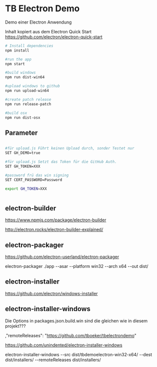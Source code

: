 # TB Electron Demo 

Demo einer Electron Anwendung

Inhalt kopiert aus dem Electron Quick Start <https://github.com/electron/electron-quick-start>

```bash
# Install dependencies
npm install 

#run the app
npm start

#build windows
npm run dist-win64

#upload windows to github
npm run upload-win64

#create patch release
npm run release-patch

#build osx
npm run dist-osx

```
## Parameter 

```bash

#für upload.js Führt keinen Upload durch, sonder Testet nur
SET GH_DEMO=true

#für upload.js Setzt das Token für die GitHub Auth.
SET GH_TOKEN=XXX

#password frü das win signing
SET CERT_PASSWORD=Password

export GH_TOKEN=XXX



``` 

## electron-builder

https://www.npmjs.com/package/electron-builder

http://electron.rocks/electron-builder-explained/


## electron-packager

https://github.com/electron-userland/electron-packager

electron-packager ./app --asar --platform win32 --arch x64 --out dist/

## electron-installer

https://github.com/electron/windows-installer

## electron-installer-windows

Die Options in packages.json.build.win sind die gleichen wie in diesem projekt???

,"remoteReleases": "https://github.com/tboeker/tbelectrondemo"

https://github.com/unindented/electron-installer-windows

electron-installer-windows --src dist/tbdemoelectron-win32-x64/ --dest dist/installers/ --remoteReleases dist/installers/ 
